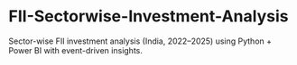 # FII-Sectorwise-Investment-Analysis
Sector-wise FII investment analysis (India, 2022–2025) using Python + Power BI with event-driven insights.
